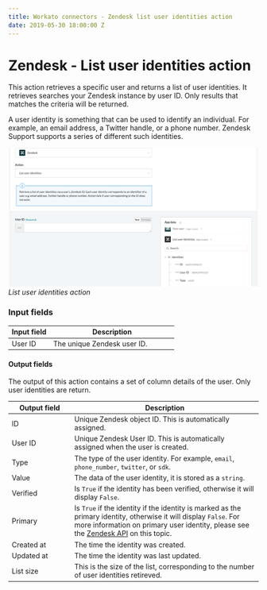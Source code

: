 ```yaml
---
title: Workato connectors - Zendesk list user identities action
date: 2019-05-30 18:00:00 Z
---
```


# Zendesk - List user identities action

This action retrieves a specific user and returns a list of user identities. It retrieves searches your Zendesk instance by user ID. Only results that matches the criteria will be returned.

A user identity is something that can be used to identify an individual. For example, an email address, a Twitter handle, or a phone number. Zendesk Support supports a series of different such identities.

![List user identities action](/assets/images/connectors/zendesk/list-user-identities-action.png)
*List user identities action*

### Input fields

<table class="unchanged rich-diff-level-one">
  <thead>
    <tr>
        <th width='25%'>Input field</th>
        <th>Description</th>
    </tr>
  </thead>
  <tbody>
    <tr>
      <td>User ID</a></td>
      <td>
        The unique Zendesk user ID.
      </td>
    </tr>
  </tbody>
</table>

#### Output fields

The output of this action contains a set of column details of the user. Only user identities are return.

<table class="unchanged rich-diff-level-one">
  <thead>
    <tr>
        <th width='25%'>Output field</th>
        <th>Description</th>
    </tr>
  </thead>
  <tbody>
    <tr>
      <td>ID</td>
      <td>
        Unique Zendesk object ID. This is automatically assigned.
      </td>
    </tr>
    <tr>
      <td>User ID</td>
      <td>
        Unique Zendesk User ID. This is automatically assigned when the user is created.
      </td>
    </tr>
    <tr>
      <td>Type</td>
      <td>
        The type of the user identity. For example, <code>email</code>, <code>phone_number</code>, <code>twitter</code>, or <code>sdk</code>.
      </td>
    </tr>
    <tr>
      <td>Value</td>
      <td>
        The data of the user identity, it is stored as a <code>string</code>.
      </td>
    </tr>
    <tr>
      <td>Verified</td>
      <td>
        Is <code>True</code> if the identity has been verified, otherwise it will display <code>False</code>.
      </td>
    </tr>
    <tr>
      <td>Primary</td>
      <td>
        Is <code>True</code> if the identity if the identity is marked as the primary identity, otherwise it will display <code>False</code>. For more information on primary user identity, please see the <a href="https://developer.zendesk.com/rest_api/docs/support/user_identities#make-identity-primary">Zendesk API</a> on this topic.
      </td>
    </tr>
    <tr>
      <td>Created at</td>
      <td>
        The time the identity was created.
      </td>
    </tr>
    <tr>
      <td>Updated at</td>
      <td>
        The time the identity was last updated.
      </td>
    </tr>
    <tr>
      <td>List size</td>
      <td>
        This is the size of the list, corresponding to the number of user identities retireved.
      </td>
    </tr>
  </tbody>
</table>

